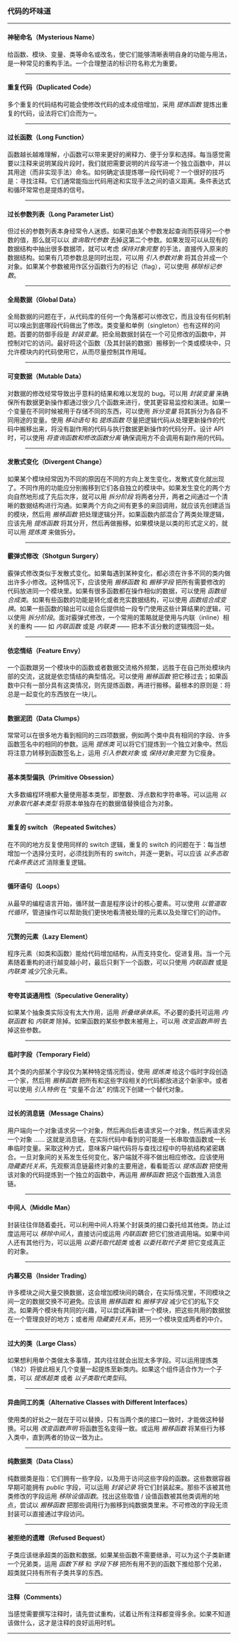 ### 代码的坏味道

---
#### 神秘命名（Mysterious Name）

给函数、模块、变量、类等命名或改名，使它们能够清晰表明自身的功能与用法，是一种常见的重构手法。一个合理整洁的标识符名称尤为重要。

>---
#### 重复代码（Duplicated Code）

多个重复的代码结构可能会使修改代码的成本成倍增加，采用 *提炼函数* 提炼出重复的代码，设法将它们合而为一。

>---
#### 过长函数（Long Function）

函数越长越难理解，小函数可以带来更好的阐释力、便于分享和选择。每当感觉需要以注释来说明某段片段时，我们就把需要说明的片段写进一个独立函数中，并以其用途（而非实现手法）命名。如何确定该提炼哪一段代码呢？一个很好的技巧是：寻找注释。它们通常能指出代码用途和实现手法之间的语义距离。条件表达式和循环常常也是提炼的信号。

>---
#### 过长参数列表（Long Parameter List）

但过长的参数列表本身经常令人迷惑。如果可由某个参数发起查询而获得另一个参数的值，那么就可以以 *查询取代参数* 去掉这第二个参数。如果发现可以从现有的数据结构中抽出很多数据项，就可以考虑 *保持对象完整* 的手法，直接传入原来的数据结构。如果有几项参数总是同时出现，可以用 *引入参数对象* 将其合并成一个对象。如果某个参数被用作区分函数行为的标记（flag），可以使用 *移除标记参数*。

>---
#### 全局数据（Global Data）

全局数据的问题在于，从代码库的任何一个角落都可以修改它，而且没有任何机制可以嗅出到底哪段代码做出了修改。类变量和单例（singleton）也有这样的问题。首要的防御手段是 *封装变量*。把全局数据封装在一个可见修改的函数中，并控制对它的访问。最好将这个函数（及其封装的数据）搬移到一个类或模块中，只允许模块内的代码使用它，从而尽量控制其作用域。

>---
#### 可变数据（Mutable Data）

对数据的修改经常导致出乎意料的结果和难以发现的 bug。可以用 *封装变量* 来确保所有数据更新操作都通过很少几个函数来进行，使其更容易监控和演进。如果一个变量在不同时候被用于存储不同的东西，可以使用 *拆分变量* 将其拆分为各自不同用途的变量。使用 *移动语句* 和 *提炼函数* 尽量把逻辑代码从处理更新操作的代码中搬移出来，将没有副作用的代码与执行数据更新操作的代码分开。设计 API 时，可以使用 *将查询函数和修改函数分离* 确保调用方不会调用有副作用的代码。

>---
#### 发散式变化（Divergent Change）

如果某个模块经常因为不同的原因在不同的方向上发生变化，发散式变化就出现了。不同作用的功能应分别搬移到它们各自独立的模块中。如果发生变化的两个方向自然地形成了先后次序，就可以用 *拆分阶段* 将两者分开，两者之间通过一个清晰的数据结构进行沟通。如果两个方向之间有更多的来回调用，就应该先创建适当的模块，然后用 *搬移函数* 把处理逻辑分开。如果函数内部混合了两类处理逻辑，应该先用 *提炼函数* 将其分开，然后再做搬移。如果模块是以类的形式定义的，就可以用 *提炼类* 来做拆分。

>---
#### 霰弹式修改（Shotgun Surgery）

霰弹式修改类似于发散式变化。如果每遇到某种变化，都必须在许多不同的类内做出许多小修改。这种情况下，应该使用 *搬移函数* 和 *搬移字段* 把所有需要修改的代码放进同一个模块里。如果有很多函数都在操作相似的数据，可以使用 *函数组合成类*。如果有些函数的功能是转化或者充实数据结构，可以使用 *函数组合成变换*。如果一些函数的输出可以组合后提供给一段专门使用这些计算结果的逻辑，可以使用 *拆分阶段*。面对霰弹式修改，一个常用的策略就是使用与内联（inline）相关的重构 —— 如 *内联函数* 或是 *内联类* —— 把本不该分散的逻辑拽回一处。

>---
#### 依恋情结（Feature Envy）

一个函数跟另一个模块中的函数或者数据交流格外频繁，远胜于在自己所处模块内部的交流，这就是依恋情结的典型情况。可以使用 *搬移函数* 把它移过去；如果函数中只有一部分具有这类情况，则先提炼函数，再进行搬移。最根本的原则是：将总是一起变化的东西放在一块儿。

>---
#### 数据泥团（Data Clumps）

常常可以在很多地方看到相同的三四项数据，例如两个类中具有相同的字段、许多函数签名中的相同的参数。运用 *提炼类* 可以将它们提炼到一个独立对象中。然后将注意力转移到函数签名上，运用 *引入参数对象* 或 *保持对象完整* 为它瘦身。

>---
#### 基本类型偏执（Primitive Obsession）

大多数编程环境都大量使用基本类型，即整数、浮点数和字符串等。可以运用 *以对象取代基本类型* 将原本单独存在的数据值替换组合为对象。

>---
####  重复的 switch （Repeated Switches）

在不同的地方反复使用同样的 switch 逻辑，重复的 switch 的问题在于：每当想增加一个选择分支时，必须找到所有的 switch，并逐一更新。可以应该 *以多态取代条件表达式* 消除重复逻辑。

>---
#### 循环语句（Loops）

从最早的编程语言开始，循环就一直是程序设计的核心要素。可以使用 *以管道取代循环*，管道操作可以帮助我们更快地看清被处理的元素以及处理它们的动作。

>---
#### 冗赘的元素（Lazy Element）

程序元素（如类和函数）能给代码增加结构，从而支持变化、促进复用。当一个元素随着重构的进行越变越小时，最后只剩下一个函数，可以只使用 *内联函数* 或是 *内联类* 减少冗余元素。

>---
#### 夸夸其谈通用性（Speculative Generality）

如果某个抽象类实际没有太大作用，运用 *折叠继承体系*。不必要的委托可运用 *内联函数* 和 *内联类* 除掉。如果函数的某些参数未被用上，可以用 *改变函数声明* 去掉这些参数。

>---
#### 临时字段（Temporary Field）

其个类的内部某个字段仅为某种特定情况而设，使用 *提炼类* 给这个临时字段创造一个家，然后用 *搬移函数* 把所有和这些字段相关的代码都放进这个新家中。或者可以使用 *引入特例* 在 “变量不合法” 的情况下创建一个替代对象。

>---
#### 过长的消息链（Message Chains）

用户端向一个对象请求另一个对象，然后再向后者请求另一个对象，然后再请求另一个对象 ...... 这就是消息链。在实际代码中看到的可能是一长串取值函数或一长串临时变量。采取这种方式，意味客户端代码将与查找过程中的导航结构紧密耦合。一旦对象间的关系发生任何变化，客户端就不得不做出相应修改。应该使用 *隐藏委托关系*，先观察消息链最终对象的主要用途，看看能否以 *提炼函数* 把使用该对象的代码提炼到一个独立的函数中，再运用 *搬移函数* 把这个函数推入消息链。

>---
#### 中间人（Middle Man）

封装往往伴随着委托，可以利用中间人将某个封装类的接口委托给其他类。防止过度运用可以 *移除中间人*，直接访问或运用 *内联函数* 把它们放进调用端。如果中间人还有其他行为，可以运用 *以委托取代超类* 或者 *以委托取代子类* 把它变成真正的对象。

>---
#### 内幕交易（Insider Trading）

许多模块之间大量交换数据，这会增加模块间的耦合，在实际情况里，不同模块之间一定的数据交换不可避免。应该用 *搬移函数* 和 *搬移字段* 减少它们的私下交流。如果两个模块有共同的兴趣，可以尝试再新建一个模块，把这些共用的数据放在一个管理良好的地方；或者用 *隐藏委托关系*，把另一个模块变成两者的中介。

>---
#### 过大的类（Large Class）

如果想利用单个类做太多事情，其内往往就会出现太多字段。可以运用提炼类（182）将彼此相关几个变量一起提炼至新类内。如果这个组件适合作为一个子类，可以 *提炼超类* 或者 *以子类取代类型码*。

>---
#### 异曲同工的类（Alternative Classes with Different Interfaces）

使用类的好处之一就在于可以替换，只有当两个类的接口一致时，才能做这种替换。可以用 *改变函数声明* 将函数签名变得一致。或运用 *搬移函数* 将某些行为移入类中，直到两者的协议一致为止。

>---
#### 纯数据类（Data Class）

纯数据类是指：它们拥有一些字段，以及用于访问这些字段的函数。这些数据容器早期可能拥有 *public* 字段，可以运用 *封装记录* 将它们封装起来。那些不该被其他类修改的字段运用 *移除设值函数*。找出这些取值 / 设值函数被其他类调用的地点，尝试以 *搬移函数* 把那些调用行为搬移到纯数据类里来。不可修改的字段无须封装可以直接通过字段访问。

>---
#### 被拒绝的遗赠（Refused Bequest）

子类应该继承超类的函数和数据。如果某些函数不需要继承，可以为这个子类新建一个兄弟类，运用 *函数下移* 和 *字段下移* 把所有用不到的函数下推给那个兄弟，超类就只持有所有子类共享的东西。

>---
#### 注释（Comments）

当感觉需要撰写注释时，请先尝试重构，试着让所有注释都变得多余。如果不知道该做什么，这才是注释的良好运用时机。

---
